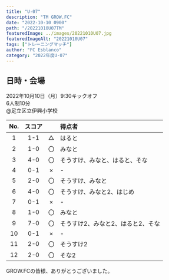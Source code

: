 ```yaml
---
title: "U-07"
description: "TM GROW.FC"
date: "2022-10-10 0900"
path: "/20221010U07TM"
featuredImage: ../images/20221010U07.jpg
featuredImageAlt: "20221010U07"
tags: ["トレーニングマッチ"]
author: "FC Esblanco"
category: "2022年度U-07"
---
```


## 日時・会場

2022年10月10日（月）9:30キックオフ<br>
6人制10分<br>
@足立区立伊興小学校

| No.| スコア |   | 得点者  |
|:--:|:------:|:-:|:--------|
| 1  | 1-1 | △ |はると|
| 2  | 1-0 | 〇 |みなと|
| 3  | 4-0 | 〇 |そうすけ、みなと、はると、そな|
| 4  | 0-1 | × |-|
| 5  | 2-0 | 〇 |そうすけ、みなと|
| 6  | 4-0 | 〇 |そうすけ、みなと2、はじめ|
| 7  | 0-1 | × |-|
| 8  | 1-0 | 〇 |みなと|
| 9  | 7-0 | 〇 |そうすけ2、みなと2、はると2、そな|
| 10 | 0-1 | × |-|
| 11 | 2-0 | 〇 |そうすけ2|
| 12 | 2-0 | 〇 |そな2|


GROW.FCの皆様、ありがとうございました。